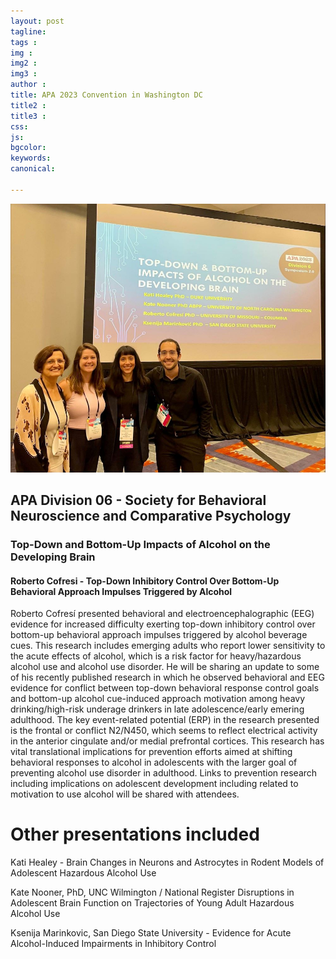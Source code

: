 ```yaml
---
layout: post
tagline: 
tags : 
img : 
img2 :
img3 : 
author : 
title: APA 2023 Convention in Washington DC
title2 : 
title3 : 
css: 
js: 
bgcolor: 
keywords: 
canonical:

---
```

<span class="image small"><img src="/assets/images/news/APA2023.jpg" alt="" width="600"/></span>

## APA Division 06 - Society for Behavioral Neuroscience and Comparative Psychology 
### Top-Down and Bottom-Up Impacts of Alcohol on the Developing Brain 
#### Roberto Cofresi - Top-Down Inhibitory Control Over Bottom-Up Behavioral Approach Impulses Triggered by Alcohol 

Roberto Cofresí presented behavioral and electroencephalographic (EEG) evidence for increased difficulty exerting top-down inhibitory control over bottom-up behavioral approach impulses triggered by alcohol beverage cues. This research includes emerging adults who report lower sensitivity to the acute effects of alcohol, which is a risk factor for heavy/hazardous alcohol use and alcohol use disorder. He will be sharing an update to some of his recently published research in which he observed behavioral and EEG evidence for conflict between top-down behavioral response control goals and bottom-up alcohol cue-induced approach motivation among heavy drinking/high-risk underage drinkers in late adolescence/early emering adulthood. The key event-related potential (ERP) in the research presented is the frontal or conflict N2/N450, which seems to reflect electrical activity in the anterior cingulate and/or medial prefrontal cortices. This research has vital translational implications for prevention efforts aimed at shifting behavioral responses to alcohol in adolescents with the larger goal of preventing alcohol use disorder in adulthood. Links to prevention research including implications on adolescent development including related to motivation to use alcohol will be shared with attendees. 


# Other presentations included

Kati Healey - Brain Changes in Neurons and Astrocytes in Rodent Models of Adolescent Hazardous Alcohol Use

Kate Nooner, PhD, UNC Wilmington / National Register
Disruptions in Adolescent Brain Function on Trajectories of Young Adult Hazardous Alcohol Use

Ksenija Marinkovic, San Diego State University - Evidence for Acute Alcohol-Induced Impairments in Inhibitory Control


